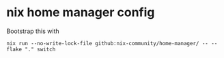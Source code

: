 # nix home manager config

Bootstrap this with

``` shell
nix run --no-write-lock-file github:nix-community/home-manager/ -- --flake "." switch
```
